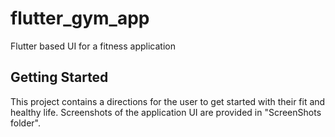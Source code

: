 # flutter_gym_app

Flutter based UI for a fitness application

## Getting Started

This project contains a directions for the user to get started with their fit and healthy life.
Screenshots of the application UI are provided in "ScreenShots folder".